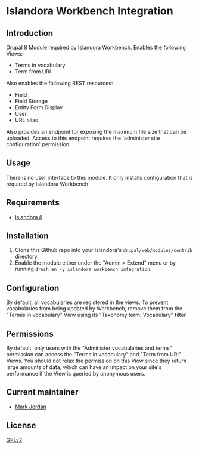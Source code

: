 # Islandora Workbench Integration

## Introduction

Drupal 8 Module required by [Islandora Workbench](https://github.com/mjordan/islandora_workbench). Enables the following Views:

* Terms in vocabulary
* Term from URI

Also enables the following REST resources:

* Field
* Field Storage
* Entity Form Display
* User
* URL alias

Also provides an endpoint for exposing the maximum file size that can be uploaded. Access to this endpoint requires the 'administer site configuration' permission.

## Usage

There is no user interface to this module. It only installs configuration that is required by Islandora Workbench.

## Requirements

* [Islandora 8](https://github.com/Islandora-CLAW/islandora)

## Installation

1. Clone this Github repo into your Islandora's `drupal/web/modules/contrib` directory.
1. Enable the module either under the "Admin > Extend" menu or by running `drush en -y islandora_workbench_integration`.

## Configuration

By default, all vocabularies are registered in the views. To prevent vocabularies from being updated by Workbench, remove them from the "Termis in vocabulary" View using its "Taxonomy term: Vocabulary" filter.

## Permissions

By default, only users with the "Administer vocabularies and terms" permission can access the "Terms in vocabulary" and "Term from URI" Views. You should not relax the permission on this View since they return large amounts of data, which can have an impact on your site's performance if the View is queried by anonymous users.

## Current maintainer

* [Mark Jordan](https://github.com/mjordan)

## License

[GPLv2](http://www.gnu.org/licenses/gpl-2.0.txt)
